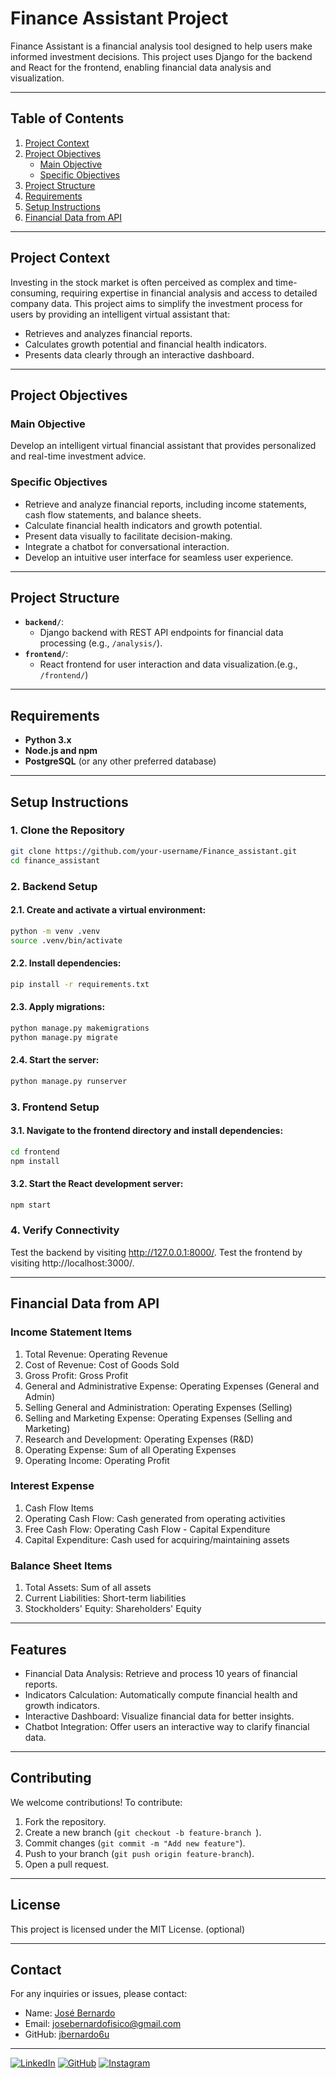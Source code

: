 # Finance Assistant Project

Finance Assistant is a financial analysis tool designed to help users make informed investment decisions. This project uses Django for the backend and React for the frontend, enabling financial data analysis and visualization.

---

## Table of Contents
1. [Project Context](#project-context)
2. [Project Objectives](#project-objectives)
   - [Main Objective](#main-objective)
   - [Specific Objectives](#specific-objectives)
3. [Project Structure](#project-structure)
4. [Requirements](#requirements)
5. [Setup Instructions](#setup-instructions)
6. [Financial Data from API](#financial-data-from-api)

---

## Project Context

Investing in the stock market is often perceived as complex and time-consuming, requiring expertise in financial analysis and access to detailed company data. This project aims to simplify the investment process for users by providing an intelligent virtual assistant that:
- Retrieves and analyzes financial reports.
- Calculates growth potential and financial health indicators.
- Presents data clearly through an interactive dashboard.

---

## Project Objectives

### Main Objective
Develop an intelligent virtual financial assistant that provides personalized and real-time investment advice.

### Specific Objectives
- Retrieve and analyze financial reports, including income statements, cash flow statements, and balance sheets.
- Calculate financial health indicators and growth potential.
- Present data visually to facilitate decision-making.
- Integrate a chatbot for conversational interaction.
- Develop an intuitive user interface for seamless user experience.

---

## Project Structure
- **`backend/`**: 
  - Django backend with REST API endpoints for financial data processing (e.g., `/analysis/`).
- **`frontend/`**: 
  - React frontend for user interaction and data visualization.(e.g., `/frontend/`)

---

## Requirements
- **Python 3.x**
- **Node.js and npm**
- **PostgreSQL** (or any other preferred database)

---

## Setup Instructions

### 1. Clone the Repository
```bash
git clone https://github.com/your-username/Finance_assistant.git
cd finance_assistant
```

### 2. Backend Setup
#### 2.1. Create and activate a virtual environment:
```bash
python -m venv .venv
source .venv/bin/activate
```
#### 2.2. Install dependencies:
```bash
pip install -r requirements.txt
```
#### 2.3. Apply migrations:
```bash
python manage.py makemigrations
python manage.py migrate
```
#### 2.4. Start the server:
```bash
python manage.py runserver
```
### 3. Frontend Setup
#### 3.1. Navigate to the frontend directory and install dependencies:
```bash
cd frontend
npm install
```

#### 3.2. Start the React development server:
```bash
npm start
```

### 4. Verify Connectivity
Test the backend by visiting http://127.0.0.1:8000/.
Test the frontend by visiting http://localhost:3000/.

---

## Financial Data from API
### Income Statement Items
1. Total Revenue: Operating Revenue
2. Cost of Revenue: Cost of Goods Sold
3. Gross Profit: Gross Profit
4. General and Administrative Expense: Operating Expenses (General and Admin)
5. Selling General and Administration: Operating Expenses (Selling)
6. Selling and Marketing Expense: Operating Expenses (Selling and Marketing)
7. Research and Development: Operating Expenses (R&D)
8. Operating Expense: Sum of all Operating Expenses
10. Operating Income: Operating Profit

### Interest Expense
1. Cash Flow Items
2. Operating Cash Flow: Cash generated from operating activities
3. Free Cash Flow: Operating Cash Flow - Capital Expenditure
4. Capital Expenditure: Cash used for acquiring/maintaining assets

### Balance Sheet Items
1. Total Assets: Sum of all assets
2. Current Liabilities: Short-term liabilities
3. Stockholders' Equity: Shareholders' Equity
---
## Features
- Financial Data Analysis: Retrieve and process 10 years of financial reports.
- Indicators Calculation: Automatically compute financial health and growth indicators.
- Interactive Dashboard: Visualize financial data for better insights.
- Chatbot Integration: Offer users an interactive way to clarify financial data.
---
## Contributing
We welcome contributions! To contribute:

1. Fork the repository. 
2. Create a new branch (```git checkout -b feature-branch ```). 
3. Commit changes (``` git commit -m "Add new feature" ```). 
4. Push to your branch (``` git push origin feature-branch ```). 
5. Open a pull request.

---
## License
This project is licensed under the MIT License. (optional)

---
## Contact
For any inquiries or issues, please contact:
- Name: [José Bernardo](https://www.linkedin.com/in/jose-bernardo-research-engineer/)
- Email: [josebernardofisico@gmail.com](josebernardofisicio@gmail.com)
- GitHub: [jbernardo6u](https://github.com/jbernardo6u)

---

[![LinkedIn](https://img.shields.io/badge/LinkedIn-Connect-blue?style=flat-square&logo=linkedin)](https://www.linkedin.com/in/jose-bernardo-research-engineer/) [![GitHub](https://img.shields.io/badge/GitHub-Profile-black?style=flat-square&logo=github)](https://github.com/jbernardo6u) [![Instagram](https://img.shields.io/badge/Instagram-Follow-pink?style=flat-square&logo=instagram)](https://www.instagram.com/jb_bantu/)